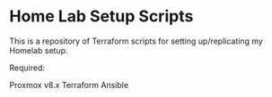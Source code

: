# Home Lab Setup Scripts
This is a repository of Terraform scripts for setting up/replicating my Homelab setup.

Required:

Proxmox v8.x
Terraform
Ansible

